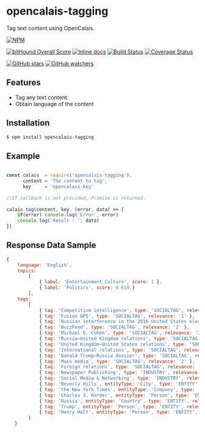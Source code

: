 # opencalais-tagging
Tag text content using OpenCalais.

[![NPM](https://nodei.co/npm/opencalais-tagging.png?downloads=true&downloadRank=true&stars=true)][npm-url]


[![bitHound Overall Score](https://www.bithound.io/github/akashdathan/opencalais-tagging/badges/score.svg)](https://www.bithound.io/github/akashdathan/opencalais-tagging) [![Inline docs](http://inch-ci.org/github/akashdathan/opencalais-tagging.svg?branch=master&style=shields)](http://inch-ci.org/github/akashdathan/opencalais-tagging) [![Build Status](https://travis-ci.org/akashdathan/opencalais-tagging.svg?branch=master)](https://travis-ci.org/akashdathan/opencalais-tagging) [![Coverage Status](https://coveralls.io/repos/github/akashdathan/opencalais-tagging/badge.svg?branch=master)](https://coveralls.io/github/akashdathan/opencalais-tagging?branch=master)

[![GitHub stars](https://img.shields.io/github/stars/akashdathan/opencalais-tagging.svg?style=social&label=Star)](https://github.com/akashdathan/opencalais-tagging/stargazers) [![GitHub watchers](https://img.shields.io/github/watchers/akashdathan/opencalais-tagging.svg?style=social&label=Watch)](https://github.com/akashdathan/opencalais-tagging/subscription)

[npm-url]: https://npmjs.org/package/opencalais-tagging

## Features

* Tag any text content.
* Obtain language of the content

## Installation

```bash
$ npm install opencalais-tagging
```

## Example

```js

const calais  = require('opencalais-tagging'),
	  content = 'The content to tag',
	  key     = 'opencalais-key'
	  
//If callback is not provided, Promise is returned.
  
calais.tag(content, key, (error, data) => {
	if(error) console.log('Error', error)
	console.log('Result : ', data)
})


```

## Response Data Sample

```js
{ 	
	language: 'English',
	topics:
   		[ 
   			{ label: 'Entertainment_Culture', score: 1 },
     		{ label: 'Politics', score: 0.618 } 
     	],
  	tags:
   		[ 
   			{ tag: 'Competitive intelligence', type: 'SOCIALTAG', relevance: '1' },
     		{ tag: 'Fusion GPS', type: 'SOCIALTAG', relevance: '1' },
     		{ tag: 'Russian interference in the 2016 United States elections', type: 'SOCIALTAG', relevance: '1' },
     		{ tag: 'BuzzFeed', type: 'SOCIALTAG', relevance: '2' },
     		{ tag: 'Michael D. Cohen', type: 'SOCIALTAG', relevance: '2' },
     		{ tag: 'Russia–United Kingdom relations', type: 'SOCIALTAG', relevance: '2' },
     		{ tag: 'United Kingdom–United States relations', type: 'SOCIALTAG', relevance: '2' },
     		{ tag: 'International relations', type: 'SOCIALTAG', relevance: '2' },
     		{ tag: 'Donald Trump–Russia dossier', type: 'SOCIALTAG', relevance: '2' },
     		{ tag: 'Mass media', type: 'SOCIALTAG', relevance: '2' },
     		{ tag: 'Foreign relations', type: 'SOCIALTAG', relevance: '2' },
     		{ tag: 'Newspaper Publishing', type: 'INDUSTRY', relevance: 0 },
     		{ tag: 'Social Media & Networking', type: 'INDUSTRY', relevance: 0.2 },
     		{ tag: 'Beverly Hills', entityType: 'City', type: 'ENTITY', relevance: 0.2 },
     		{ tag: 'the New York Times', entityType: 'Company', type: 'ENTITY', relevance: 0 },
     		{ tag: 'Charles J. Harder', entityType: 'Person', type: 'ENTITY', relevance: 0.2 },
     		{ tag: 'Russia', entityType: 'Country', type: 'ENTITY', relevance: 0.2 },
     		{ tag: 'Trump', entityType: 'Person', type: 'ENTITY', relevance: 0.8 },
     		{ tag: 'Henry Holt', entityType: 'Person', type: 'ENTITY', relevance: 0.2 } 
     	]
   }
```